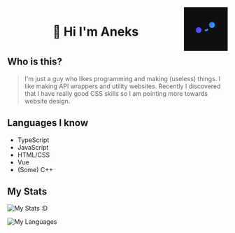 <img src="Pfp_small.png" align="right" width="100px" height="100px"/>
<h1 align="center">🍙 Hi I'm Aneks<h1/>

## Who is this?

> I'm just a guy who likes programming and making (useless) things.
> I like making API wrappers and utility websites.
> Recently I discovered that I have really good CSS skills so I am pointing more towards website design.


## Languages I know

- TypeScript
- JavaScript
- HTML/CSS
- Vue
- (Some) C++

## My Stats

![My Stats :D](https://github-readme-stats.vercel.app/api?username=Aneks1&theme=nightowl)


![My Languages](https://github-readme-stats.vercel.app/api/top-langs/?username=Aneks1&theme=nightowl)
